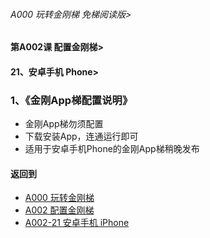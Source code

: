 ###### A000 玩转金刚梯 免梯阅读版>
#### 第A002课 配置金刚梯>
#### 21、安卓手机 Phone>

### 1、《金刚App梯配置说明》

- 金刚App梯勿须配置
- 下载安装App，连通运行即可
- 适用于安卓手机Phone的金刚App梯稍晚发布

#### 返回到
- [A000 玩转金刚梯](https://github.com/a2zitpro/web/blob/master/LadderFree/main.md)
- [A002 配置金刚梯](https://github.com/a2zitpro/web/blob/master/LadderFree/LadderConfigure/LadderConfigure.md)
- [A002-21 安卓手机 iPhone](https://github.com/a2zitpro/web/blob/master/LadderFree/LadderConfigure/Apple/iPhone/iPhone.md)




